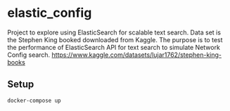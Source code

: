 # elastic_config
Project to explore using ElasticSearch for scalable text search. Data set is the Stephen King booked downloaded from Kaggle. The purpose is to test the performance of ElasticSearch API for text search to simulate Network Config search.
https://www.kaggle.com/datasets/lujar1762/stephen-king-books

## Setup
```bash
docker-compose up
```

